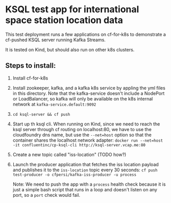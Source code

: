 # KSQL test app for international space station location data

This test deployment runs a few applications on cf-for-k8s to demonstrate a
cf-pushed KSQL server running Kafka Streams.

It is tested on Kind, but should also run on other k8s clusters.

## Steps to install:

1. Install cf-for-k8s

2. Install zookeeper, kafka, and a kafka k8s service by appling the yml files in
   this directory.  Note that the kafka-service doesn't include a NodePort or
   LoadBalancer, so kafka will only be available on the k8s internal network at
   `kafka-service.default:9092`

3. `cd ksql-server && cf push`

4. Start up th ksql cli.  When running on Kind, since we need to reach the ksql
   server through cf routing on localhost:80, we have to use the cloudfoundry 
   dns name, but use the `--net=host` option so that the container shares the
   localhost network adapter: 
   `docker run --net=host -it confluentinc/cp-ksql-cli http://ksql-server.vcap.me:80`

5. Create a new topic called "iss-location" (TODO how?)

6. Launch the producer application that fetches the iss location payload and
   publishes it to the `iss-location` topic every 30 seconds:
   `cf push test-producer -o cfpersi/kafka-iss-producer -u process`
   
   Note: We need to push the app with a `process` health check because it is
   just a simple bash script that runs in a loop and doesn't listen on any port,
   so a `port` check would fail.

